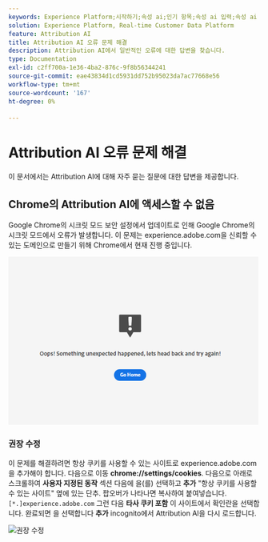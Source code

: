 ```yaml
---
keywords: Experience Platform;시작하기;속성 ai;인기 항목;속성 ai 입력;속성 ai 출력;속성 ai 문제 해결;속성 ai 오류
solution: Experience Platform, Real-time Customer Data Platform
feature: Attribution AI
title: Attribution AI 오류 문제 해결
description: Attribution AI에서 일반적인 오류에 대한 답변을 찾습니다.
type: Documentation
exl-id: c2ff700a-1e36-4ba2-876c-9f8b56344241
source-git-commit: eae43834d1cd5931dd752b95023da7ac77668e56
workflow-type: tm+mt
source-wordcount: '167'
ht-degree: 0%

---
```


# Attribution AI 오류 문제 해결

이 문서에서는 Attribution AI에 대해 자주 묻는 질문에 대한 답변을 제공합니다.

## Chrome의 Attribution AI에 액세스할 수 없음

Google Chrome의 시크릿 모드 보안 설정에서 업데이트로 인해 Google Chrome의 시크릿 모드에서 오류가 발생합니다. 이 문제는 experience.adobe.com을 신뢰할 수 있는 도메인으로 만들기 위해 Chrome에서 현재 진행 중입니다.

<img src="./images/faq/error.PNG" width="500" /><br />

### 권장 수정

이 문제를 해결하려면 항상 쿠키를 사용할 수 있는 사이트로 experience.adobe.com을 추가해야 합니다. 다음으로 이동 **chrome://settings/cookies**. 다음으로 아래로 스크롤하여 **사용자 지정된 동작** 섹션 다음에 을(를) 선택하고 **추가** &quot;항상 쿠키를 사용할 수 있는 사이트&quot; 옆에 있는 단추. 팝오버가 나타나면 복사하여 붙여넣습니다. `[*.]experience.adobe.com` 그런 다음 **타사 쿠키 포함** 이 사이트에서 확인란을 선택합니다. 완료되면 을 선택합니다 **추가** incognito에서 Attribution AI을 다시 로드합니다.

![권장 수정](./images/faq/cookies2.gif)
